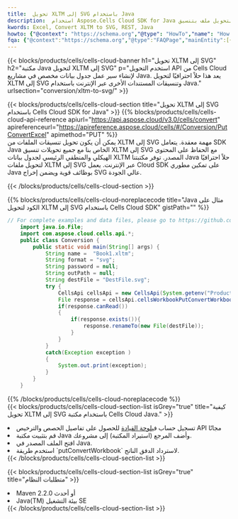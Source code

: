 ```yaml
---
title:  تحويل XLTM إلى SVG باستخدام Java
description:  استخدام Aspose.Cells Cloud SDK for Java لتحويل ملف بتنسيق XLTM إلى ملف بتنسيق SVG.
kwords: Excel, Convert XLTM to SVG, REST, Java
howto: {"@context": "https://schema.org","@type": "HowTo","name": "How to convert XLTM to SVG using the Cells Cloud Java library.","description": "How to convert XLTM to SVG using the Cells Cloud Java library.","image": {"@type": "ImageObject"},"url": "/java/conversion/xltm-to-svg/","step": [{ "@type": "HowToStep","name": "How to convert XLTM to SVG using the Cells Cloud Java library. step 1", "image": {"@type": "ImageObject",},"url": "/java/conversion/xltm-to-svg/","text": "Register an account at <a href='https://dashboard.aspose.cloud/'>Dashboard</a> to get free API quota & authorization details",},{ "@type": "HowToStep","name": "How to convert XLTM to SVG using the Cells Cloud Java library. step 1", "image": {"@type": "ImageObject",},"url": "/java/conversion/xltm-to-svg/","text": "Install Java library and add the reference (import the library) to your project.",},{ "@type": "HowToStep","name": "How to convert XLTM to SVG using the Cells Cloud Java library. step 1", "image": {"@type": "ImageObject",},"url": "/java/conversion/xltm-to-svg/","text": "Open the source file in Java.",},{ "@type": "HowToStep","name": "How to convert XLTM to SVG using the Cells Cloud Java library. step 1", "image": {"@type": "ImageObject",},"url": "/java/conversion/xltm-to-svg/","text": "Use the `putConvertWorkbook` method to retrieve the resulting stream.",}, ],"supply": {"@type": "HowToSupply","name": "document"},"tool": [{"@type": "HowToTool","name": "IntelliJ IDEA, Visual Studio Code, Eclipse"},{"@type": "HowToTool","name": "Aspose Cells"}],"totalTime": "PT6M"}
fqa: {"@context":"https://schema.org","@type":"FAQPage","mainEntity":[{"@type":"Question","name":"Why convert file formats in C# using REST API?","acceptedAnswer":{"@type":"Answer","text":"Documents are encoded in many ways, and some files may be incompatible with the software you use. To open and read such files, just convert them to appropriate file formats.<br/><ol><li>Install .NET SDK and add the reference (import the library) to your project.</li><li>Open the source file in C# using REST API.</li><li>Call the PutConvertWorkbookRequest() method, passing an output filename with required extension.</li><li>Get the result of conversion as a separate file.</li></ol>"}},{"@type":"Question","name":"What file formats can I convert with your C# library?","acceptedAnswer":{"@type":"Answer","text":"We support a variety of file formats for conversion using .NET library, including XLSX, Excel, xls , PDF, CSV, HTML, Markdown, XML, PNG, JPG, TIFF, Json, TXT and many more."}},{"@type":"Question","name":"What is the maximum allowed file size for conversion using this .NET library?","acceptedAnswer":{"@type":"Answer","text":"There are no file size limits for format conversions using .NET library."}}]}
---
```

{{< blocks/products/cells/cells-cloud-banner h1="تحويل XLTM إلى SVG" h2="مكتبة Java لتحويل XLTM إلى SVG" p="استخدم التحويل API من Cells Cloud لإنشاء سير عمل جدول بيانات مخصص في مشاريع Java. يعد هذا حلاً احترافيًا لتحويل XLTM إلى SVG وتنسيقات المستندات الأخرى عبر الإنترنت باستخدام Java." urlsection="conversion/xltm-to-svg/" >}}

{{< blocks/products/cells/cells-cloud-section title="تحويل XLTM إلى SVG باستخدام Cells Cloud SDK for Java" >}}
{{% blocks/products/cells/cells-cloud-api-reference apiurl="https://api.aspose.cloud/v3.0/cells/convert" apireferenceurl="https://apireference.aspose.cloud/cells/#/Conversion/PutConvertExcel" apimethod="PUT" %}}
<br/>
يمكن أن يكون تحويل تنسيقات الملفات من XLTM إلى SVG مهمة معقدة. يتعامل SDK Java الخاص بنا مع جميع تحويلات تنسيق XLTM إلى SVG مع الحفاظ على المحتوى الهيكلي والمنطقي الرئيسي لجدول بيانات XLTM المصدر. توفر مكتبتنا Java حلاً احترافيًا لتحويل ملفات XLTM إلى SVG عبر الإنترنت. يعمل Cloud SDK على تمكين مطوري Java بوظائف قوية ويضمن إخراج SVG عالي الجودة.

{{< /blocks/products/cells/cells-cloud-section >}}

{{% blocks/products/cells/cells-cloud-noreplacecode title="Java مثال على الكود لتحويل XLTM إلى SVG باستخدام Cells Cloud SDK" gistPath="" %}}
 
```java
// For complete examples and data files, please go to https://github.com/aspose-cells-cloud/aspose-cells-cloud-java/
    import java.io.File;
    import com.aspose.cloud.cells.api.*;
    public class Conversion {
        public static void main(String[] args) {
            String name =  "Book1.xltm";
            String format = "svg";
            String password = null;
            String outPath = null;
            String destFile = "DestFile.svg";
            try {
                CellsApi cellsApi = new CellsApi(System.getenv("ProductClientId"), System.getenv("ProductClientSecret"));
                File response = cellsApi.cellsWorkbookPutConvertWorkbook(new File(name), format, password, outPath, null,null);            
                if(response.canRead())
                {
                    if(response.exists()){
                        response.renameTo(new File(destFile));
                    }                
                }
            }
            catch(Exception exception )
            {
                System.out.print(exception);
            }
        }
    }
```
 
{{% /blocks/products/cells/cells-cloud-noreplacecode %}}
<br/>
{{< blocks/products/cells/cells-cloud-section-list isGrey="true" title="كيفية تحويل XLTM إلى SVG باستخدام مكتبة Cells Cloud Java." >}}
<li> تسجيل حساب في<a href="https://dashboard.aspose.cloud/">لوحة القيادة</a> للحصول على تفاصيل الحصص والترخيص API مجانًا</li>
<li>قم بتثبيت مكتبة Java وأضف المرجع (استيراد المكتبة) إلى مشروعك.</li>
<li>افتح الملف المصدر في Java.</li>
<li>استخدم طريقة `putConvertWorkbook` لاسترداد الدفق الناتج.</li>
{{< /blocks/products/cells/cells-cloud-section-list >}}

{{< blocks/products/cells/cells-cloud-section-list isGrey="true" title="متطلبات النظام" >}}
<li>Maven 2.2.0 أو أحدث</li>
<li>Java(TM) بيئة التشغيل SE</li>
{{< /blocks/products/cells/cells-cloud-section-list >}}
